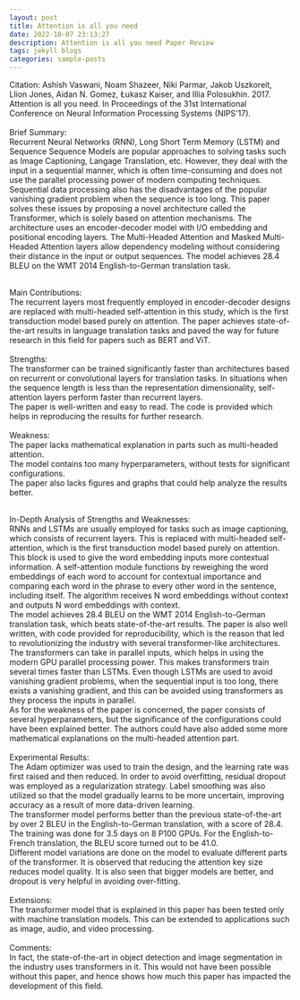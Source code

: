 ```yaml
---
layout: post
title: Attention is all you need
date: 2022-10-07 23:13:27
description: Attention is all you need Paper Review
tags: jekyll blogs
categories: sample-posts
---
```


Citation: Ashish Vaswani, Noam Shazeer, Niki Parmar, Jakob Uszkoreit, Llion Jones, Aidan N. Gomez, Łukasz Kaiser, and Illia Polosukhin. 2017. Attention is all you need. In Proceedings of the 31st International Conference on Neural Information Processing Systems (NIPS'17).<br /><br />
Brief Summary:<br />
Recurrent Neural Networks (RNN), Long Short Term Memory (LSTM) and Sequence Sequence Models are popular approaches to solving tasks such as Image Captioning, Langage Translation, etc. However, they deal with the input in a sequential manner, which is often time-consuming and does not use the parallel processing power of modern computing techniques. Sequential data processing also has the disadvantages of the popular vanishing gradient problem when the sequence is too long. This paper solves these issues by proposing a novel architecture called the Transformer, which is solely based on attention mechanisms. The architecture uses an encoder-decoder model with I/O embedding and positional encoding layers. The Multi-Headed Attention and Masked Multi-Headed Attention layers allow dependency modeling without considering their distance in the input or output sequences. The model achieves 28.4 BLEU on the WMT 2014 English-to-German translation task.<br /><br />

Main Contributions:<br />
The recurrent layers most frequently employed in encoder-decoder designs are replaced with multi-headed self-attention in this study, which is the first transduction model based purely on attention.
The paper achieves state-of-the-art results in language translation tasks and paved the way for future research in this field for papers such as BERT and ViT.<br /><br />
Strengths:<br />
The transformer can be trained significantly faster than architectures based on recurrent or convolutional layers for translation tasks.
In situations when the sequence length is less than the representation dimensionality, self-attention layers perform faster than recurrent layers. <br />
The paper is well-written and easy to read. The code is provided which helps in reproducing the results for further research.<br /><br />
Weakness:<br />
The paper lacks mathematical explanation in parts such as multi-headed attention.<br />
The model contains too many hyperparameters, without tests for significant configurations.<br />
The paper also lacks figures and graphs that could help analyze the results better.<br /><br />

In-Depth Analysis of Strengths and Weaknesses:<br />
RNNs and LSTMs are usually employed for tasks such as image captioning, which consists of recurrent layers. This is replaced with multi-headed self-attention, which is the first transduction model based purely on attention. This block is used to give the word embedding inputs more contextual information. A self-attention module functions by reweighing the word embeddings of each word to account for contextual importance and comparing each word in the phrase to every other word in the sentence, including itself. The algorithm receives N word embeddings without context and outputs N word embeddings with context. <br />
The model achieves 28.4 BLEU on the WMT 2014 English-to-German translation task, which beats state-of-the-art results. The paper is also well written, with code provided for reproducibility, which is the reason that led to revolutionizing the industry with several transformer-like architectures.<br />
The transformers can take in parallel inputs, which helps in using the modern GPU parallel processing power. This makes transformers train several times faster than LSTMs. Even though LSTMs are used to avoid vanishing gradient problems, when the sequential input is too long, there exists a vanishing gradient, and this can be avoided using transformers as they process the inputs in parallel.<br />
As for the weakness of the paper is concerned, the paper consists of several hyperparameters, but the significance of the configurations could have been explained better. The authors could have also added some more mathematical explanations on the multi-headed attention part.<br /><br />
Experimental Results:<br />
The Adam optimizer was used to train the design, and the learning rate was first raised and then reduced. In order to avoid overfitting, residual dropout was employed as a regularization strategy. Label smoothing was also utilized so that the model gradually learns to be more uncertain, improving accuracy as a result of more data-driven learning.<br />
The transformer model performs better than the previous state-of-the-art by over 2 BLEU in the English-to-German translation, with a score of 28.4. The training was done for 3.5 days on 8 P100 GPUs. For the English-to-French translation, the BLEU score turned out to be 41.0. <br />
Different model variations are done on the model to evaluate different parts of the transformer. It is observed that reducing the attention key size reduces model quality. It is also seen that bigger models are better, and dropout is very helpful in avoiding over-fitting.<br /><br />
Extensions:<br />
The transformer model that is explained in this paper has been tested only with machine translation models. This can be extended to applications such as image, audio, and video processing. <br /><br />
Comments:<br />
In fact, the state-of-the-art in object detection and image segmentation in the industry uses transformers in it. This would not have been possible without this paper, and hence shows how much this paper has impacted the development of this field.
